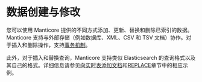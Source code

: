 # 数据创建与修改

您可以使用 Manticore 提供的不同方式添加、更新、替换和删除已索引的数据。Manticore 支持与外部存储（例如数据库、XML、CSV 和 TSV 文档）协作。对于插入和删除操作，支持[事务机制](../Data_creation_and_modification/Transactions.md)。

此外，对于插入和替换查询，Manticore 支持类似 Elasticsearch 的查询格式以及其自己的格式。详细信息请参见[向实时表添加文档](../Data_creation_and_modification/Adding_documents_to_a_table/Adding_documents_to_a_real-time_table.md)和[REPLACE](../Data_creation_and_modification/Updating_documents/REPLACE.md)章节中的相应示例。
<!-- proofread -->

